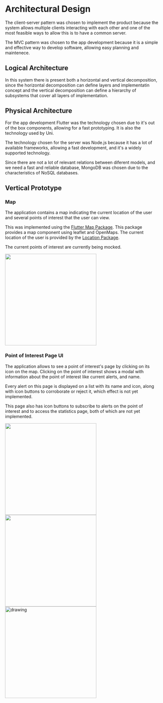 # Architectural Design

The client-server pattern was chosen to implement the product because the system allows multiple clients interacting with each other and one of the most feasible ways to allow this is to have a common server. 

The MVC pattern was chosen to the app development because it is a simple and effective way to develop software, allowing easy planning and maintenece.

## Logical Architecture

In this system there is present both a horizontal and vertical decomposition, since the horizontal decomposition can define layers and implementatin concept and the vertical decomposition can define a hierarchy of subsystems that cover all layers of implementation.

## Physical Architecture

For the app development Flutter was the technology chosen due to it's out of the box components, allowing for a fast prototyping. It is also the technology used by Uni. 

The technology chosen for the server was Node.js because it has a lot of available frameworks, allowing a fast development, and it's a widely supported technology. 

Since there are not a lot of relevant relations between diferent models, and we need a fast and reliable database, MongoDB was chosen due to the characteristics of NoSQL databases.


## Vertical Prototype

### Map

The application contains a map indicating the current location of the user and several points of interest that the user can view. 

This was implemented using the [Flutter Map Package](https://pub.dev/packages/flutter_map). This package provides a map component using leaflet and OpenMaps. The current location of the user is provided by the [Location Package](https://pub.dev/packages/location). 

The current points of interest are currently being mocked.

<img src="https://user-images.githubusercontent.com/13765599/162593383-b8023562-0e55-45dd-abd0-cf83a966a962.jpg" width=300 />


### Point of Interest Page UI

The application allows to see a point of interest's page by clicking on its icon on the map. Clicking on the point of interest shows a modal with information about the point of interest like current alerts, and name.

Every alert on this page is displayed on a list with its name and icon, along with icon buttons to corroborate or reject it, which effect is not yet implemented.

This page also has icon buttons to subscribe to alerts on the point of interest and to access the statistics page, both of which are not yet implemented.

<img src="https://user-images.githubusercontent.com/64407719/162593110-9e7be32a-8962-4d55-b687-b247220711db.jpg" width=300 />

<img src="https://user-images.githubusercontent.com/64407719/162593122-ffd843c2-771d-4b0d-889d-3ca33ae3cbb3.jpg" width=300 />

<img src="https://user-images.githubusercontent.com/13765599/162593280-4a1c2be2-616a-444f-99e9-a6954caad125.gif" alt="drawing" width="300"/>

